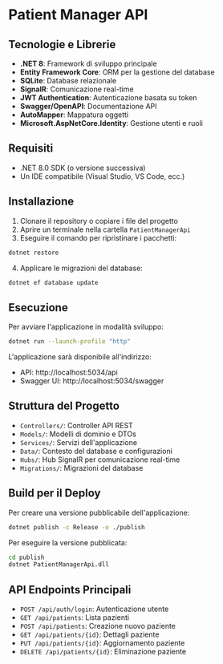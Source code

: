 # Patient Manager API

## Tecnologie e Librerie
- **.NET 8**: Framework di sviluppo principale
- **Entity Framework Core**: ORM per la gestione del database
- **SQLite**: Database relazionale
- **SignalR**: Comunicazione real-time
- **JWT Authentication**: Autenticazione basata su token
- **Swagger/OpenAPI**: Documentazione API
- **AutoMapper**: Mappatura oggetti
- **Microsoft.AspNetCore.Identity**: Gestione utenti e ruoli

## Requisiti
- .NET 8.0 SDK (o versione successiva)
- Un IDE compatibile (Visual Studio, VS Code, ecc.)

## Installazione
1. Clonare il repository o copiare i file del progetto
2. Aprire un terminale nella cartella `PatientManagerApi`
3. Eseguire il comando per ripristinare i pacchetti:
```bash
dotnet restore
```

4. Applicare le migrazioni del database:
```bash
dotnet ef database update
```

## Esecuzione
Per avviare l'applicazione in modalità sviluppo:
```bash
dotnet run --launch-profile "http"
```

L'applicazione sarà disponibile all'indirizzo:
- API: http://localhost:5034/api
- Swagger UI: http://localhost:5034/swagger

## Struttura del Progetto
- `Controllers/`: Controller API REST
- `Models/`: Modelli di dominio e DTOs
- `Services/`: Servizi dell'applicazione
- `Data/`: Contesto del database e configurazioni
- `Hubs/`: Hub SignalR per comunicazione real-time
- `Migrations/`: Migrazioni del database

## Build per il Deploy
Per creare una versione pubblicabile dell'applicazione:
```bash
dotnet publish -c Release -o ./publish
```

Per eseguire la versione pubblicata:
```bash
cd publish
dotnet PatientManagerApi.dll
```

## API Endpoints Principali
- `POST /api/auth/login`: Autenticazione utente
- `GET /api/patients`: Lista pazienti
- `POST /api/patients`: Creazione nuovo paziente
- `GET /api/patients/{id}`: Dettagli paziente
- `PUT /api/patients/{id}`: Aggiornamento paziente
- `DELETE /api/patients/{id}`: Eliminazione paziente
